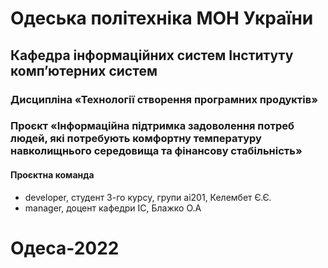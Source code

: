 # Одеська політехніка МОН України
## Кафедра інформаційних систем Інституту комп’ютерних систем
### Дисципліна «Технології створення програмних продуктів»
### Проєкт «Інформаційна підтримка задоволення потреб людей, які потребують комфортну температуру навколищнього середовища та фінансову стабільність»
#### Проєктна команда 
+ developer, студент 3-го курсу, групи ai201, Келембет Є.Є. 
+ manager, доцент кафедри ІС, Блажко О.А
# Одеса-2022

